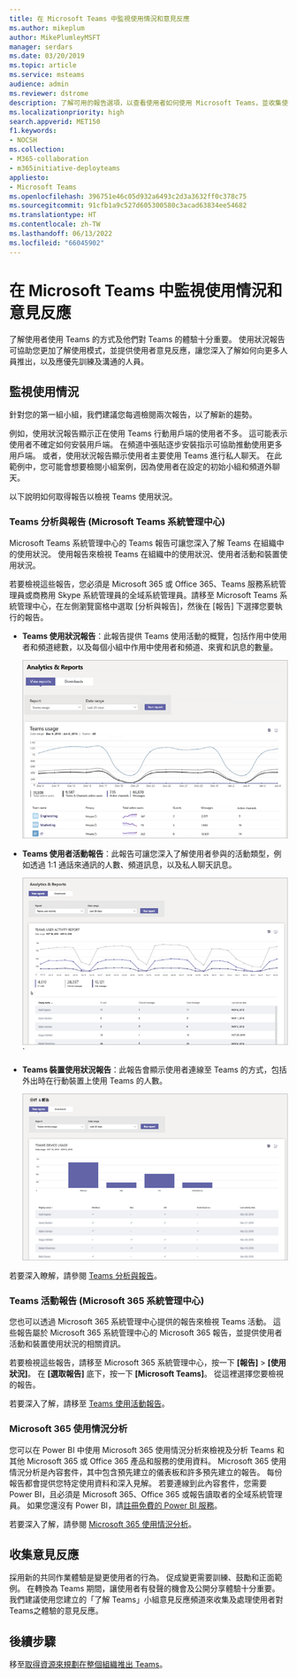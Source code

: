 ```yaml
---
title: 在 Microsoft Teams 中監視使用情況和意見反應
ms.author: mikeplum
author: MikePlumleyMSFT
manager: serdars
ms.date: 03/20/2019
ms.topic: article
ms.service: msteams
audience: admin
ms.reviewer: dstrome
description: 了解可用的報告選項，以查看使用者如何使用 Microsoft Teams，並收集使用者體驗的意見反應。
ms.localizationpriority: high
search.appverid: MET150
f1.keywords:
- NOCSH
ms.collection:
- M365-collaboration
- m365initiative-deployteams
appliesto:
- Microsoft Teams
ms.openlocfilehash: 396751e46c05d932a6493c2d3a3632ff0c378c75
ms.sourcegitcommit: 91cfb1a9c527d605300580c3acad63834ee54682
ms.translationtype: HT
ms.contentlocale: zh-TW
ms.lasthandoff: 06/13/2022
ms.locfileid: "66045902"
---
```

# <a name="monitor-usage-and-feedback-in-microsoft-teams"></a>在 Microsoft Teams 中監視使用情況和意見反應
了解使用者使用 Teams 的方式及他們對 Teams 的體驗十分重要。 使用狀況報告可協助您更加了解使用模式，並提供使用者意見反應，讓您深入了解如何向更多人員推出，以及應優先訓練及溝通的人員。

## <a name="monitor-usage"></a>監視使用情況
針對您的第一組小組，我們建議您每週檢閱兩次報告，以了解新的趨勢。 

例如，使用狀況報告顯示正在使用 Teams 行動用戶端的使用者不多。 這可能表示使用者不確定如何安裝用戶端。 在頻道中張貼逐步安裝指示可協助推動使用更多用戶端。 或者，使用狀況報告顯示使用者主要使用 Teams 進行私人聊天。 在此範例中，您可能會想要檢閱小組案例，因為使用者在設定的初始小組和頻道外聊天。 

以下說明如何取得報告以檢視 Teams 使用狀況。 

### <a name="teams-analytics--reports-microsoft-teams-admin-center"></a>Teams 分析與報告 (Microsoft Teams 系統管理中心)

Microsoft Teams 系統管理中心的 Teams 報告可讓您深入了解 Teams 在組織中的使用狀況。 使用報告來檢視 Teams 在組織中的使用狀況、使用者活動和裝置使用狀況。 

若要檢視這些報告，您必須是 Microsoft 365 或 Office 365、Teams 服務系統管理員或商務用 Skype 系統管理員的全域系統管理員。請移至 Microsoft Teams 系統管理中心，在左側瀏覽窗格中選取 [分析與報告]，然後在 [報告] 下選擇您要執行的報告。

- **Teams 使用狀況報告**：此報告提供 Teams 使用活動的概覽，包括作用中使用者和頻道總數，以及每個小組中作用中使用者和頻道、來賓和訊息的數量。 

    ![Teams 使用狀況報告的螢幕擷取畫面。](media/teams-reports-teams-usage.png "Microsoft Teams 系統管理中心的 Teams 使用狀況報告螢幕擷取畫面")     
- **Teams 使用者活動報告**：此報告可讓您深入了解使用者參與的活動類型，例如透過 1:1 通話來通訊的人數、頻道訊息，以及私人聊天訊息。 

    ![Teams 使用者活動報告的螢幕擷取畫面。](media/teams-reports-user-activity.png "Microsoft Teams 系統管理中心的 Teams 使用者活動報告螢幕擷取畫面") 
`
- **Teams 裝置使用狀況報告**：此報告會顯示使用者連線至 Teams 的方式，包括外出時在行動裝置上使用 Teams 的人數。 

    ![Teams 裝置使用狀況報告的螢幕擷取畫面。](media/teams-reports-device-usage.png "Microsoft Teams 系統管理中心中的 Teams 裝置使用狀況報告螢幕擷取畫面")

若要深入瞭解，請參閱 [Teams 分析與報告](teams-analytics-and-reports/teams-reporting-reference.md)。 

### <a name="teams-activity-reports-microsoft-365-admin-center"></a>Teams 活動報告 (Microsoft 365 系統管理中心)
您也可以透過 Microsoft 365 系統管理中心提供的報告來檢視 Teams 活動。 這些報告屬於 Microsoft 365 系統管理中心的 Microsoft 365 報告，並提供使用者活動和裝置使用狀況的相關資訊。 

若要檢視這些報告，請移至 Microsoft 365 系統管理中心，按一下 **[報告]** > **[使用狀況]**。 在 **[選取報告]** 底下，按一下 **[Microsoft Teams]**。 從這裡選擇您要檢視的報告。

若要深入了解，請移至 [Teams 使用活動報告](teams-activity-reports.md)。

### <a name="microsoft-365-usage-analytics"></a>Microsoft 365 使用情況分析

您可以在 Power BI 中使用 Microsoft 365 使用情況分析來檢視及分析 Teams 和其他 Microsoft 365 或 Office 365 產品和服務的使用資料。 Microsoft 365 使用情況分析是內容套件，其中包含預先建立的儀表板和許多預先建立的報告。 每份報告都會提供您特定使用資料和深入見解。 若要連線到此內容套件，您需要 Power BI，且必須是 Microsoft 365、Office 365 或報告讀取者的全域系統管理員。 如果您還沒有 Power BI，請[註冊免費的 Power BI 服務](https://powerbi.microsoft.com)。 

若要深入了解，請參閱 [Microsoft 365 使用情況分析](https://support.office.com/article/Microsoft-365-usage-analytics-77ff780d-ab19-4553-adea-09cb65ad0f1f)。 

## <a name="gather-feedback"></a>收集意見反應
採用新的共同作業體驗是變更使用者的行為。 促成變更需要訓練、鼓勵和正面範例。 在轉換為 Teams 期間，讓使用者有發聲的機會及公開分享體驗十分重要。 我們建議使用您建立的「了解 Teams」小組意見反應頻道來收集及處理使用者對 Teams之體驗的意見反應。 

## <a name="next-steps"></a>後續步驟
移至[取得資源來規劃在整個組織推出 Teams](get-started-with-teams-resources-for-org-wide-rollout.md)。
